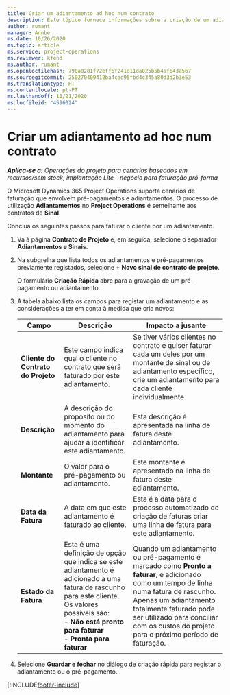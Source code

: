 ```yaml
---
title: Criar um adiantamento ad hoc num contrato
description: Este tópico fornece informações sobre a criação de um adiantamento num contrato, se necessário.
author: rumant
manager: Annbe
ms.date: 10/26/2020
ms.topic: article
ms.service: project-operations
ms.reviewer: kfend
ms.author: rumant
ms.openlocfilehash: 790a0281f72eff5f241d11da025b5b4af643a567
ms.sourcegitcommit: 250270409412ba4cad95fbd4c345a80d3d2b3e53
ms.translationtype: HT
ms.contentlocale: pt-PT
ms.lasthandoff: 11/21/2020
ms.locfileid: "4596024"
---
```

# <a name="creating-an-ad-hoc-advance-on-a-contract"></a>Criar um adiantamento ad hoc num contrato

_**Aplica-se a:** Operações do projeto para cenários baseados em recursos/sem stock, implantação Lite - negócio para faturação pró-forma_

O Microsoft Dynamics 365 Project Operations suporta cenários de faturação que envolvem pré-pagamentos e adiantamentos. O processo de utilização **Adiantamentos** no **Project Operations** é semelhante aos contratos de **Sinal**. 

Conclua os seguintes passos para faturar o cliente por um adiantamento.

1. Vá à página **Contrato de Projeto** e, em seguida, selecione o separador **Adiantamentos e Sinais**.
2. Na subgrelha que lista todos os adiantamentos e pré-pagamentos previamente registados, selecione **+ Novo sinal de contrato de projeto**. 

    O formulário **Criação Rápida** abre para a gravação de um pré-pagamento ou adiantamento.
    
3. A tabela abaixo lista os campos para registar um adiantamento e as considerações a ter em conta à medida que cria novos:

    | Campo | Descrição | Impacto a jusante |
    | --- | --- | --- |
    | **Cliente do Contrato do Projeto** | Este campo indica qual o cliente no contrato que será faturado por este adiantamento. | Se tiver vários clientes no contrato e quiser faturar cada um deles por um montante de sinal ou de adiantamento específico, crie um adiantamento para cada cliente individualmente. |
    | **Descrição** | A descrição do propósito ou do momento do adiantamento para ajudar a identificar este adiantamento. | Esta descrição é apresentada na linha de fatura deste adiantamento. |
    | **Montante** | O valor para o pré-pagamento ou adiantamento. | Este montante é apresentado na linha de fatura deste adiantamento. |
    | **Data da Fatura** | A data em que este adiantamento é faturado ao cliente. | Esta é a data para o processo automatizado de criação de faturas criar uma linha de fatura para este adiantamento. |
    | **Estado da Fatura** | Esta é uma definição de opção que indica se este adiantamento é adicionado a uma fatura de rascunho para este cliente. Os valores possíveis são:</br>- **Não está pronto para faturar**</br>- **Pronta para faturar** | Quando um adiantamento ou pré-pagamento é marcado como **Pronto a faturar**, é adicionado como um tempo de linha numa fatura de rascunho. Apenas um adiantamento totalmente faturado pode ser utilizado para conciliar com os custos do projeto para o próximo período de faturação. |

4. Selecione **Guardar e fechar** no diálogo de criação rápida para registar o adiantamento ou o pré-pagamento.


[!INCLUDE[footer-include](../../includes/footer-banner.md)]